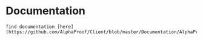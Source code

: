# Documentation
    find documentation [here](https://github.com/AlphaProof/Client/blob/master/Documentation/AlphaProof.html)